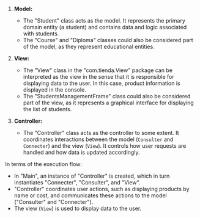1. **Model:**
   - The "Student" class acts as the model. It represents the primary domain entity (a student) and contains data and logic associated with students.
   - The "Course" and "Diploma" classes could also be considered part of the model, as they represent educational entities.

2. **View:**
   - The "View" class in the "com.tienda.View" package can be interpreted as the view in the sense that it is responsible for displaying data to the user. In this case, product information is displayed in the console.
   - The "StudentsManagementFrame"  class could also be considered part of the view, as it represents a graphical interface for displaying the list of students.

3. **Controller:**
   - The "Controller" class acts as the controller to some extent. It coordinates interactions between the model (`Consulter` and `Connecter`) and the view (`View`). It controls how user requests are handled and how data is updated accordingly.

In terms of the execution flow:

- In "Main", an instance of "Controller" is created, which in turn instantiates "Connecter", "Consulter", and "View".
- "Controller" coordinates user actions, such as displaying products by name or cost, and communicates these actions to the model ("Consulter" and "Connecter").
- The view (`View`) is used to display data to the user.
